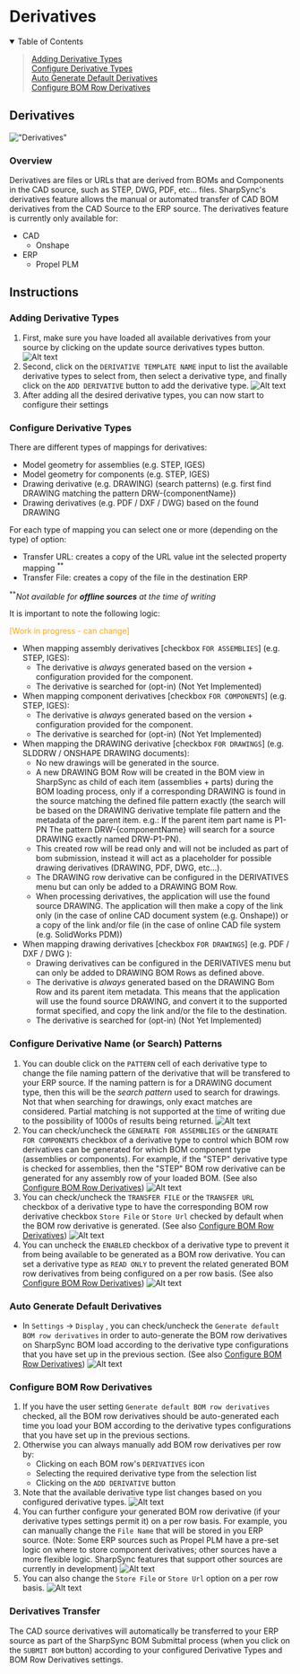 # Derivatives

<details open>
<summary>Table of Contents</summary>
<blockquote>

[Adding Derivative Types](#adding-derivative-types)  
[Configure Derivative Types](#configure-derivative-types)  
[Auto Generate Default Derivatives](#auto-generate-default-derivatives)  
[Configure BOM Row Derivatives](#configure-bom-row-derivatives)  
</blockquote>
</details>

## Derivatives

!["Derivatives"](images/Derivatives.png)

### Overview

Derivatives are files or URLs that are derived from BOMs and Components in the CAD source, such as STEP, DWG, PDF, etc... files.
SharpSync's derivatives feature allows the manual or automated transfer of CAD BOM derivatives from the CAD Source to the ERP source.
The derivatives feature is currently only available for:
* CAD
  * Onshape
* ERP
  * Propel PLM

## Instructions

### Adding Derivative Types

1. First, make sure you have loaded all available derivatives from your source by clicking on the update source derivatives types button.
![Alt text](images/Derivatives1.png "Update Derivatives Types")
2. Second, click on the `DERIVATIVE TEMPLATE NAME` input to list the available derivative types to select from, then select a derivative type, and finally click on the `ADD DERIVATIVE` button to add the derivative type.
![Alt text](images/Derivatives2.png "Add Derivative Type")
3. After adding all the desired derivative types, you can now start to configure their settings

### Configure Derivative Types

There are different types of mappings for derivatives:

* Model geometry for assemblies (e.g. STEP, IGES)
* Model geometry for components (e.g. STEP, IGES)
* Drawing derivative (e.g. DRAWING) (search patterns) (e.g. first find DRAWING matching the pattern DRW-{componentName})
* Drawing derivatives (e.g. PDF / DXF / DWG) based on the found DRAWING

For each type of mapping you can select one or more (depending on the type) of option:

* Transfer URL: creates a copy of the URL value int the selected property mapping <sup>**</sup>
* Transfer File: creates a copy of the file in the destination ERP

<sup>**</sup>*Not available for **offline sources** at the time of writing*

It is important to note the following logic:

<span style='color:orange'>[Work in progress - can change]</span>

* When mapping assembly derivatives [checkbox `FOR ASSEMBLIES`] (e.g. STEP, IGES):
  * The derivative is *always* generated based on the version + configuration provided for the component.
  * The derivative is searched for (opt-in) (Not Yet Implemented)
* When mapping component derivatives [checkbox `FOR COMPONENTS`] (e.g. STEP, IGES):
  * The derivative is *always* generated based on the version + configuration provided for the component.
  * The derivative is searched for (opt-in) (Not Yet Implemented)
* When mapping the DRAWING derivative [checkbox `FOR DRAWINGS`] (e.g. SLDDRW / ONSHAPE DRAWING documents):
  * No new drawings will be generated in the source.
  * A new DRAWING BOM Row will be created in the BOM view in SharpSync as child of each item (assemblies + parts) during the BOM loading process, only if a corresponding DRAWING is found in the source matching the defined file pattern exactly (the search will be based on the DRAWING derivative template file pattern and the metadata of the parent item. e.g.: If the parent item part name is P1-PN The pattern DRW-{componentName} will search for a source DRAWING exactly named DRW-P1-PN).
  * This created row will be read only and will not be included as part of bom submission, instead it will act as a placeholder for possible drawing derivatives (DRAWING, PDF, DWG, etc...).
  * The DRAWING row derivative can be configured in the DERIVATIVES menu but can only be added to a DRAWING BOM Row.
  * When processing derivatives, the application will use the found source DRAWING. The application will then make a copy of the link only (in the case of online CAD document system (e.g. Onshape)) or a copy of the link and/or file (in the case of online CAD file system (e.g. SolidWorks PDM))
* When mapping drawing derivatives [checkbox `FOR DRAWINGS`] (e.g. PDF / DXF / DWG ):
  * Drawing derivatives can be configured in the DERIVATIVES menu but can only be added to DRAWING BOM Rows as defined above.
  * The derivative is *always* generated based on the DRAWING Bom Row and its parent item metadata. This means that the application will use the found source DRAWING, and convert it to the supported format specified, and copy the link and/or the file to the destination.
  * The derivative is searched for (opt-in) (Not Yet Implemented)

### Configure Derivative Name (or Search) Patterns

1. You can double click on the `PATTERN` cell of each derivative type to change the file naming pattern of the derivative that will be transfered to your ERP source. If the naming pattern is for a DRAWING document type, then this will be the _search pattern_ used to search for drawings. Not that when searching for drawings, only exact matches are considered. Partial matching is not supported at the time of writing due to the possibility of 1000s of results being returned.
![Alt text](images/Derivatives3.png "Configure Derivative Type Naming Pattern")
2. You can check/uncheck the `GENERATE FOR ASSEMBLIES` or the `GENERATE FOR COMPONENTS` checkbox of a derivative type to control which BOM row derivatives can be generated for which BOM component type (assemblies or components). For example, if the "STEP" derivative type is checked for assemblies, then the "STEP" BOM row derivative can be generated for any assembly row of your loaded BOM. (See also [Configure BOM Row Derivatives](#configure-bom-row-derivatives))
![Alt text](images/Derivatives4.png "Configure Derivative Type Generate For")
3. You can check/uncheck the `TRANSFER FILE` or the `TRANSFER URL` checkbox of a derivative type to have the corresponding BOM row derivative checkbox `Store File` or `Store Url` checked by default when the BOM row derivative is generated. (See also [Configure BOM Row Derivatives](#configure-bom-row-derivatives))
![Alt text](images/Derivatives5.png "Configure Derivative Type Transfer File Or Url")
4. You can uncheck the `ENABLED` checkbox of a derivative type to prevent it from being available to be generated as a BOM row derivative. You can set a derivative type as `READ ONLY` to prevent the related generated BOM row derivatives from being configured on a per row basis. (See also [Configure BOM Row Derivatives](#configure-bom-row-derivatives))
![Alt text](images/Derivatives6.png "Configure Derivative Type Enabled And Read Only")

### Auto Generate Default Derivatives

* In `Settings` -> `Display` , you can check/uncheck the `Generate default BOM row derivatives` in order to auto-generate the BOM row derivatives on SharpSync BOM load according to the derivative type configurations that you have set up in the previous section. (See also [Configure BOM Row Derivatives](#configure-bom-row-derivatives))
![Alt text](images/Derivatives7.png "Auto Generate Default Derivatives")

### Configure BOM Row Derivatives

1. If you have the user setting `Generate default BOM row derivatives` checked, all the BOM row derivatives should be auto-generated each time you load your BOM according to the derivative types configurations that you have set up in the previous sections.
2. Otherwise you can always manually add BOM row derivatives per row by:
   * Clicking on each BOM row's `DERIVATIVES` icon
   * Selecting the required derivative type from the selection list
   * Clicking on the `ADD DERIVATIVE` button
3. Note that the available derivative type list changes based on you configured derivative types.
![Alt text](images/Derivatives8.png "Generate BOM Row Derivatives")
4. You can further configure your generated BOM row derivative (if your derivative types settings permit it) on a per row basis. For example, you can manually change the `File Name` that will be stored in you ERP source. (Note: Some ERP sources such as Propel PLM have a pre-set logic on where to store component derivatives; other sources have a more flexible logic. SharpSync features that support other sources are currently in development)
![Alt text](images/Derivatives9.png "Generate BOM Row Derivatives Edit File Name")
5. You can also change the `Store File` or `Store Url` option on a per row basis.
![Alt text](images/Derivatives10.png "Generate BOM Row Derivatives Edit Store File Or Url")

### Derivatives Transfer

The CAD source derivatives will automatically be transferred to your ERP source as part of the SharpSync BOM Submittal process (when you click on the `SUBMIT BOM` button) according to your configured Derivative Types and BOM Row Derivatives settings.
   
